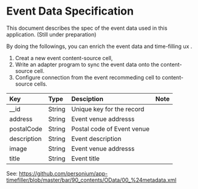# Event Data Specification

This document describes the spec of the event data used in this application. 
(Still under preparation)

By doing the followings, you can enrich the event data 
and time-filling ux .

1. Creat a new event content-source cell, 
1. Write an adapter program to sync the event data onto the content-source cell. 
1. Configure connection from the event recommeding cell to content-source cells.


|Key|Type|Desciption|Note|
|:--|:--|:--|:--|
|__id|String|Unique key for the record||
|address|String|Event venue addresss||
|postalCode|String|Postal code of Event venue||
|description|String|Event description||
|image|String|Event venue addresss||
|title|String|Event title||

See:
https://github.com/personium/app-timefiller/blob/master/bar/90_contents/OData/00_%24metadata.xml
